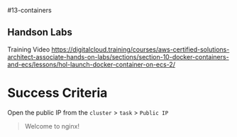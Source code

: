 #13-containers

## Handson Labs

Training Video
https://digitalcloud.training/courses/aws-certified-solutions-architect-associate-hands-on-labs/sections/section-10-docker-containers-and-ecs/lessons/hol-launch-docker-container-on-ecs-2/

# Success Criteria

Open the public IP from the `cluster` > `task` > `Public IP`

> Welcome to nginx!
